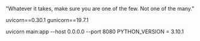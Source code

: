 "Whatever it takes, make sure you are one of the few. Not one of the many."

uvicorn==0.30.1
gunicorn==19.7.1

uvicorn main:app --host 0.0.0.0 --port 8080
PYTHON_VERSION = 3.10.1

